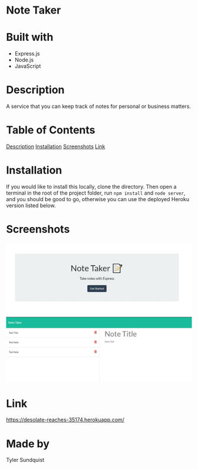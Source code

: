 # Note Taker

# Built with
* Express.js
* Node.js
* JavaScript

# Description
A service that you can keep track of notes for personal or business matters.

# Table of Contents
[Description](#description)
[Installation](#installation)
[Screenshots](#screenshots)
[Link](#link)

# Installation
If you would like to install this locally, clone the directory. Then open a terminal in the root of the project folder, run `npm install` and `node server`, and you should be good to go, otherwise you can use the deployed Heroku version listed below.

# Screenshots
![Screenshots](./public/assets/images/notes.JPG)
![Screenshots](./public/assets/images/notes2.JPG)

# Link
https://desolate-reaches-35174.herokuapp.com/

# Made by
Tyler Sundquist